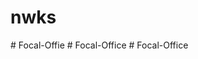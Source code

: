 # nwks
#   F o c a l - O f f i e  
 #   F o c a l - O f f i c e  
 #   F o c a l - O f f i c e  
 